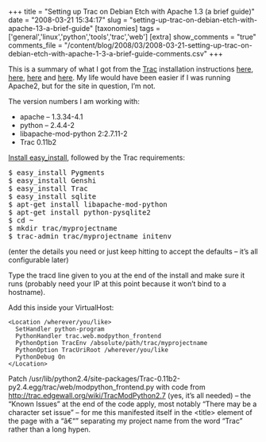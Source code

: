 +++
title = "Setting up Trac on Debian Etch with Apache 1.3 (a brief guide)"
date = "2008-03-21 15:34:17"
slug = "setting-up-trac-on-debian-etch-with-apache-13-a-brief-guide"
[taxonomies]
tags = ['general','linux','python','tools','trac','web']
[extra]
show_comments = "true"
comments_file = "/content/blog/2008/03/2008-03-21-setting-up-trac-on-debian-etch-with-apache-1-3-a-brief-guide-comments.csv"
+++

This is a summary of what I got from the [Trac](http://trac.edgewall.org/) installation instructions [here](http://trac.edgewall.org/wiki/TracInstall), [here](http://trac.edgewall.org/wiki/TracOnDebian), [here](http://trac.edgewall.org/wiki/TracModPython) and [here](http://trac.edgewall.org/wiki/TracModPython2.7). My life would have been easier if I was running Apache2, but for the site in question, I’m not.

The version numbers I am working with:

- apache – 1.3.34-4.1
- python – 2.4.4-2
- libapache-mod-python 2:2.7.11-2
- Trac 0.11b2

[Install easy\_install](http://peak.telecommunity.com/DevCenter/EasyInstall#installing-easy-install), followed by the Trac requirements:

<kbd> $ easy\_install Pygments  
$ easy\_install Genshi  
$ easy\_install Trac  
$ easy\_install sqlite  
$ apt-get install libapache-mod-python  
$ apt-get install python-pysqlite2  
$ cd ~  
$ mkdir trac/myprojectname  
$ trac-admin trac/myprojectname initenv </kbd>

(enter the details you need or just keep hitting <enter> to accept the defaults – it’s all configurable later)</enter>

Type the tracd line given to you at the end of the install and make sure it runs (probably need your IP at this point because it won’t bind to a hostname).

Add this inside your VirtualHost:

```
<Location /wherever/you/like>
  SetHandler python-program
  PythonHandler trac.web.modpython_frontend
  PythonOption TracEnv /absolute/path/trac/myprojectname
  PythonOption TracUriRoot /wherever/you/like
  PythonDebug On
</Location>
```

Patch /usr/lib/python2.4/site-packages/Trac-0.11b2-py2.4.egg/trac/web/modpython\_frontend.py with code from <http://trac.edgewall.org/wiki/TracModPython2.7> (yes, it’s all needed) – the “Known Issues” at the end of the code apply, most notably “There may be a character set issue” – for me this manifested itself in the &lt;title&gt; element of the page with a “â€“” separating my project name from the word “Trac” rather than a long hypen.
